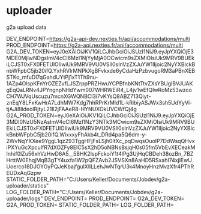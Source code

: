 # uploader
g2a upload data

DEV_ENDPOINT=https://g2a-api-dev.nexties.fr/api/accommodations/multi
PROD_ENDPOINT=https://g2a-api.nexties.fr/api/accommodations/multi
G2A_DEV_TOKEN=eyJ0eXAiOiJKV1QiLCJhbGciOiJSUzI1NiJ9.eyJpYXQiOjE3MDE0MjIwNDgsImV4cCI6MzI1NjYyMjA0OCwicm9sZXMiOlsiUk9MRV9BUEkiLCJST0xFX0FETUlOIiwiUk9MRV9VU0VSIl0sInVzZXJuYW1lIjoic2NyYXBlckBnbWFpbC5jb20ifQ.YxhRVlrMNPkXgBFvkxde6yCdaHzPzbvugoRM3aPBnXEBSTKo_mfuDl7qGahdUYtPj1xT1Th9nu-1AZp4OlspKFnYrOZEZvfLJSZrppPRZHwuYCPBfnbKNtTtvZXsYBUglBVJUAKgEqQaLRNv4JPYngnpNHdYwm007WHRWEiR4_L4jv1wEfQIwRoMz53wzcoCH7WJVqUscuzu7mcnXGWQNBCl3i7vKYsQ8ABZ713Qiyt-znEqY8LFxKwHrA7LdhMW7Kdg7hhRPrKrMId1L-kRibiyASJWx3sh5UdYyVi-tjAJi8IideoIRjtyL21ll2jFAAeR8-HYNUXOkUVCWfQj4g
G2A_PROD_TOKEN=eyJ0eXAiOiJKV1QiLCJhbGciOiJSUzI1NiJ9.eyJpYXQiOjE3MDI0NzU5NzAsImV4cCI6MzI1NzY3NTk3MCwicm9sZXMiOlsiUk9MRV9BUEkiLCJST0xFX0FETUlOIiwiUk9MRV9VU0VSIl0sInVzZXJuYW1lIjoic2NyYXBlckBnbWFpbC5jb20ifQ.WixxxyFhAkb4t_DRd4pa5Q6dm-y-2WvNqYXXee9YggL1qz293TggHFjFsLSjh0ltXc_pqDwqsOuoIP7DdWsqQHvxiPXYuGcXpcuIfR7dXOZFy8ElC5sX2hD5oNBNsBsjqH0s05fm5VbEvXECeakMInhif0lZu56xhVzHwD6A5__5BHK2IspFckoiY1t4lPg3UjHqCBDeh38ozBn_7BZHrttiW0EhqjMqB3gTY4uxfa1W2pQFZAvb2JSVSXn8AaHD5RSxahI74xjlEwUUoerco18DJOYGyPQJeKbajfguIXllLLehJwNTqrU3k4MnoyHnzMvzXfr4PThREUDxAqGzpw
STATIC_FOLDER_PATH="C:/Users/Keller/Documents/Jobdev/g2a-uploader/statics"
LOG_FOLDER_PATH="C:/Users/Keller/Documents/Jobdev/g2a-uploader/logs"
DEV_ENDPOINT=
PROD_ENDPOINT=
G2A_DEV_TOKEN=
G2A_PROD_TOKEN=
STATIC_FOLDER_PATH=
LOG_FOLDER_PATH=

